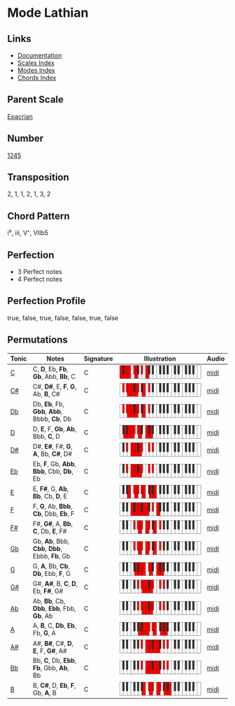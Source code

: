 # Mode Lathian

## Links

- [Documentation](README.md)
- [Scales Index](Scales.md)
- [Modes Index](Modes.md)
- [Chords Index](Chords.md)

## Parent Scale

[Epacrian](ScaleEpacrian.md)

## Number

[1245](https://ianring.com/musictheory/scales/1245)

## Transposition

2, 1, 1, 2, 1, 3, 2

## Chord Pattern

i⁰, iii, V⁺, VIIb5

## Perfection

- 3 Perfect notes
- 4 Perfect notes

## Perfection Profile

true, false, true, false, false, true, false

## Permutations

| Tonic | Notes | Signature | Illustration | Audio |
|-------|-------|-----------|--------------|-------|
| [C](ModeCNaturalLathian.md) | C, **D**, Eb, **Fb**, **Gb**, Abb, **Bb**, C | C | ![CNaturalLathian](ModeCNaturalLathian.png) | [midi](https://github.com/edipermadi/music/blob/main/docs/ModeCNaturalLathian.mid?raw=true) |
| [C#](ModeCSharpLathian.md) | C#, **D#**, E, **F**, **G**, Ab, **B**, C# | C | ![CSharpLathian](ModeCSharpLathian.png) | [midi](https://github.com/edipermadi/music/blob/main/docs/ModeCSharpLathian.mid?raw=true) |
| [Db](ModeDFlatLathian.md) | Db, **Eb**, Fb, **Gbb**, **Abb**, Bbbb, **Cb**, Db | C | ![DFlatLathian](ModeDFlatLathian.png) | [midi](https://github.com/edipermadi/music/blob/main/docs/ModeDFlatLathian.mid?raw=true) |
| [D](ModeDNaturalLathian.md) | D, **E**, F, **Gb**, **Ab**, Bbb, **C**, D | C | ![DNaturalLathian](ModeDNaturalLathian.png) | [midi](https://github.com/edipermadi/music/blob/main/docs/ModeDNaturalLathian.mid?raw=true) |
| [D#](ModeDSharpLathian.md) | D#, **E#**, F#, **G**, **A**, Bb, **C#**, D# | C | ![DSharpLathian](ModeDSharpLathian.png) | [midi](https://github.com/edipermadi/music/blob/main/docs/ModeDSharpLathian.mid?raw=true) |
| [Eb](ModeEFlatLathian.md) | Eb, **F**, Gb, **Abb**, **Bbb**, Cbb, **Db**, Eb | C | ![EFlatLathian](ModeEFlatLathian.png) | [midi](https://github.com/edipermadi/music/blob/main/docs/ModeEFlatLathian.mid?raw=true) |
| [E](ModeENaturalLathian.md) | E, **F#**, G, **Ab**, **Bb**, Cb, **D**, E | C | ![ENaturalLathian](ModeENaturalLathian.png) | [midi](https://github.com/edipermadi/music/blob/main/docs/ModeENaturalLathian.mid?raw=true) |
| [F](ModeFNaturalLathian.md) | F, **G**, Ab, **Bbb**, **Cb**, Dbb, **Eb**, F | C | ![FNaturalLathian](ModeFNaturalLathian.png) | [midi](https://github.com/edipermadi/music/blob/main/docs/ModeFNaturalLathian.mid?raw=true) |
| [F#](ModeFSharpLathian.md) | F#, **G#**, A, **Bb**, **C**, Db, **E**, F# | C | ![FSharpLathian](ModeFSharpLathian.png) | [midi](https://github.com/edipermadi/music/blob/main/docs/ModeFSharpLathian.mid?raw=true) |
| [Gb](ModeGFlatLathian.md) | Gb, **Ab**, Bbb, **Cbb**, **Dbb**, Ebbb, **Fb**, Gb | C | ![GFlatLathian](ModeGFlatLathian.png) | [midi](https://github.com/edipermadi/music/blob/main/docs/ModeGFlatLathian.mid?raw=true) |
| [G](ModeGNaturalLathian.md) | G, **A**, Bb, **Cb**, **Db**, Ebb, **F**, G | C | ![GNaturalLathian](ModeGNaturalLathian.png) | [midi](https://github.com/edipermadi/music/blob/main/docs/ModeGNaturalLathian.mid?raw=true) |
| [G#](ModeGSharpLathian.md) | G#, **A#**, B, **C**, **D**, Eb, **F#**, G# | C | ![GSharpLathian](ModeGSharpLathian.png) | [midi](https://github.com/edipermadi/music/blob/main/docs/ModeGSharpLathian.mid?raw=true) |
| [Ab](ModeAFlatLathian.md) | Ab, **Bb**, Cb, **Dbb**, **Ebb**, Fbb, **Gb**, Ab | C | ![AFlatLathian](ModeAFlatLathian.png) | [midi](https://github.com/edipermadi/music/blob/main/docs/ModeAFlatLathian.mid?raw=true) |
| [A](ModeANaturalLathian.md) | A, **B**, C, **Db**, **Eb**, Fb, **G**, A | C | ![ANaturalLathian](ModeANaturalLathian.png) | [midi](https://github.com/edipermadi/music/blob/main/docs/ModeANaturalLathian.mid?raw=true) |
| [A#](ModeASharpLathian.md) | A#, **B#**, C#, **D**, **E**, F, **G#**, A# | C | ![ASharpLathian](ModeASharpLathian.png) | [midi](https://github.com/edipermadi/music/blob/main/docs/ModeASharpLathian.mid?raw=true) |
| [Bb](ModeBFlatLathian.md) | Bb, **C**, Db, **Ebb**, **Fb**, Gbb, **Ab**, Bb | C | ![BFlatLathian](ModeBFlatLathian.png) | [midi](https://github.com/edipermadi/music/blob/main/docs/ModeBFlatLathian.mid?raw=true) |
| [B](ModeBNaturalLathian.md) | B, **C#**, D, **Eb**, **F**, Gb, **A**, B | C | ![BNaturalLathian](ModeBNaturalLathian.png) | [midi](https://github.com/edipermadi/music/blob/main/docs/ModeBNaturalLathian.mid?raw=true) |
